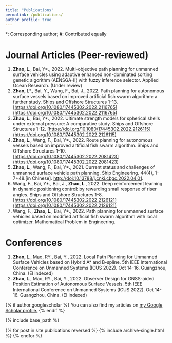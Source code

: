 ```yaml
---
title: "Publications"
permalink: /publications/
author_profile: true
---
```

*: Corresponding author; #: Contributed equally

Journal Articles (Peer-reviewed)
===
1. **Zhao, L**., Bai, Y*., 2022. Multi-objective path planning for unmanned surface vehicles using adaptive enhanced non-dominated sorting genetic algorithm (AENSGA-II) with fuzzy inference selector. Applied Ocean Research. (Under review)
2. **Zhao, L***., Bai, Y., Wang, F., Bai, J., 2022. Path planning for autonomous surface vessels based on improved artificial fish swarm algorithm: a further study. Ships and Offshore Structures 1-13. [https://doi.org/10.1080/17445302.2022.2116765](https://doi.org/10.1080/17445302.2022.2116765)
3. **Zhao, L**., Bai, Y*., 2022. Ultimate strength models for spherical shells under external pressure: A comparative study. Ships and Offshore Structures 1-12. [https://doi.org/10.1080/17445302.2022.2126115](https://doi.org/10.1080/17445302.2022.2126115)
4. **Zhao, L**., Wang, F., Bai, Y*., 2022. Route planning for autonomous vessels based on improved artificial fish swarm algorithm. Ships and Offshore Structures 1–10. [https://doi.org/10.1080/17445302.2022.2081423](https://doi.org/10.1080/17445302.2022.2081423)
5. **Zhao, L**., Wang, F., Bai, Y*., 2021. Current status and challenges of unmanned surface vehicle path planning. Ship Engineering. 44(4), 1-7+48.\[in Chinese]. [http://doi:10.13788/j.cnki.cbgc.2022.04.01](http://doi:10.13788/j.cnki.cbgc.2022.04.01).
6.  Wang, F., Bai, Y*., Bai, J., **Zhao, L**., 2022. Deep reinforcement learning in dynamic positioning control: by rewarding small response of riser angles. Ships and Offshore Structures 1–8. [https://doi.org/10.1080/17445302.2022.2126121](https://doi.org/10.1080/17445302.2022.2126121)
7.   Wang, F., **Zhao, L**., Bai, Y*., 2022. Path planning for unmanned surface vehicles based on modified artificial fish swarm algorithm with local optimizer. Mathematical Problem in Engineering.





Conferences
===
1. **Zhao, L**., Mao, RY., Bai, Y., 2022. Local Path Planning for Unmanned Surface Vehicles based on Hybrid A* and B-spline. 5th IEEE International Conference on Unmanned Systems (ICUS 2022). Oct 14-16. Guangzhou, China. (EI indexed)
2. **Zhao, L**., Mao, RY., Bai, Y., 2022. Observer Design for GNSS-aided Position Estimation of Autonomous Surface Vessels. 5th IEEE International Conference on Unmanned Systems (ICUS 2022). Oct 14-16. Guangzhou, China. (EI indexed)









{% if author.googlescholar %}
  You can also find my articles on <u><a href="{{author.googlescholar}}">my Google Scholar profile</a>.</u>
{% endif %}

{% include base_path %}

{% for post in site.publications reversed %}
  {% include archive-single.html %}
{% endfor %}

